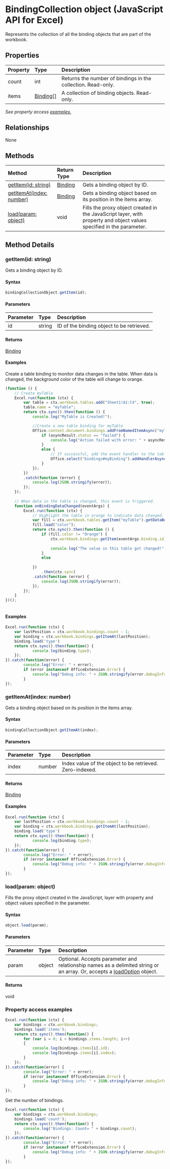 # BindingCollection object (JavaScript API for Excel)

Represents the collection of all the binding objects that are part of the workbook.

## Properties

| Property	   | Type	|Description
|:---------------|:--------|:----------|
|count|int|Returns the number of bindings in the collection. Read-only.|
|items|[Binding[]](binding.md)|A collection of binding objects. Read-only.|

_See property access [examples.](#property-access-examples)_

## Relationships
None


## Methods

| Method		   | Return Type	|Description|
|:---------------|:--------|:----------|
|[getItem(id: string)](#getitemid-string)|[Binding](binding.md)|Gets a binding object by ID.|
|[getItemAt(index: number)](#getitematindex-number)|[Binding](binding.md)|Gets a binding object based on its position in the items array.|
|[load(param: object)](#loadparam-object)|void|Fills the proxy object created in the JavaScript layer, with property and object values specified in the parameter.|

## Method Details


### getItem(id: string)
Gets a binding object by ID.

#### Syntax
```js
bindingCollectionObject.getItem(id);
```

#### Parameters
| Parameter	   | Type	|Description|
|:---------------|:--------|:----------|
|id|string|ID of the binding object to be retrieved.|

#### Returns
[Binding](binding.md)

#### Examples

Create a table binding to monitor data changes in the table. When data is changed, the background color of the table will change to orange.

```js
(function () {
	// Create myTable
	Excel.run(function (ctx) {
		var table = ctx.workbook.tables.add("Sheet1!A1:C4", true);
		table.name = "myTable";
		return ctx.sync().then(function () {
			console.log("MyTable is Created!");

			//Create a new table binding for myTable
			Office.context.document.bindings.addFromNamedItemAsync("myTable", Office.CoercionType.Table, { id: "myBinding" }, function (asyncResult) {
				if (asyncResult.status == "failed") {
					console.log("Action failed with error: " + asyncResult.error.message);
				}
				else {
					// If successful, add the event handler to the table binding.
					Office.select("bindings#myBinding").addHandlerAsync(Office.EventType.BindingDataChanged, onBindingDataChanged);
				}
			});
		})
		.catch(function (error) {
			console.log(JSON.stringify(error));
		});
	});
	
	// When data in the table is changed, this event is triggered.
	function onBindingDataChanged(eventArgs) {
		Excel.run(function (ctx) {
			// Highlight the table in orange to indicate data changed.
			var fill = ctx.workbook.tables.getItem("myTable").getDataBodyRange().format.fill;
			fill.load("color");
			return ctx.sync().then(function () {
				if (fill.color != "Orange") {
					ctx.workbook.bindings.getItem(eventArgs.binding.id).getTable().getDataBodyRange().format.fill.color = "Orange";
 
					console.log("The value in this table got changed!");
				}
				else
					
			})
				.then(ctx.sync)
			.catch(function (error) {
				console.log(JSON.stringify(error));
			});
		});
	} 
})();
 


```



#### Examples
```js
Excel.run(function (ctx) { 
	var lastPosition = ctx.workbook.bindings.count - 1;
	var binding = ctx.workbook.bindings.getItemAt(lastPosition);
	binding.load('type')
	return ctx.sync().then(function() {
			console.log(binding.type); 
	});
}).catch(function(error) {
		console.log("Error: " + error);
		if (error instanceof OfficeExtension.Error) {
			console.log("Debug info: " + JSON.stringify(error.debugInfo));
		}
});
```


### getItemAt(index: number)
Gets a binding object based on its position in the items array.

#### Syntax
```js
bindingCollectionObject.getItemAt(index);
```

#### Parameters
| Parameter	   | Type	|Description|
|:---------------|:--------|:----------|
|index|number|Index value of the object to be retrieved. Zero-indexed.|

#### Returns
[Binding](binding.md)

#### Examples
```js
Excel.run(function (ctx) { 
	var lastPosition = ctx.workbook.bindings.count - 1;
	var binding = ctx.workbook.bindings.getItemAt(lastPosition);
	binding.load('type')
	return ctx.sync().then(function() {
			console.log(binding.type); 
	});
}).catch(function(error) {
		console.log("Error: " + error);
		if (error instanceof OfficeExtension.Error) {
			console.log("Debug info: " + JSON.stringify(error.debugInfo));
		}
});
```


### load(param: object)
Fills the proxy object created in the JavaScript, layer with property and object values specified in the parameter.

#### Syntax
```js
object.load(param);
```

#### Parameters
| Parameter	   | Type	|Description|
|:---------------|:--------|:----------|
|param|object|Optional. Accepts parameter and relationship names as a delimited string or an array. Or, accepts a [loadOption](loadoption.md) object.|

#### Returns
void
### Property access examples

```js
Excel.run(function (ctx) { 
	var bindings = ctx.workbook.bindings;
	bindings.load('items');
	return ctx.sync().then(function() {
		for (var i = 0; i < bindings.items.length; i++)
		{
			console.log(bindings.items[i].id);
			console.log(bindings.items[i].index);
		}
	});
}).catch(function(error) {
		console.log("Error: " + error);
		if (error instanceof OfficeExtension.Error) {
			console.log("Debug info: " + JSON.stringify(error.debugInfo));
		}
});
```
Get the number of bindings.

```js
Excel.run(function (ctx) { 
	var bindings = ctx.workbook.bindings;
	bindings.load('count');
	return ctx.sync().then(function() {
		console.log("Bindings: Count= " + bindings.count);
	});
}).catch(function(error) {
		console.log("Error: " + error);
		if (error instanceof OfficeExtension.Error) {
			console.log("Debug info: " + JSON.stringify(error.debugInfo));
		}
});
```
